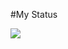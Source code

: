 #My Status

<div class="center">
<img src="http://faqsocial.org/wp-content/uploads/2010/08/facebook-status-2.gif.jpg" />

</div>
